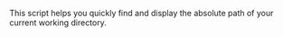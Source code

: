 This script helps you quickly find and display the absolute path of your current working directory. 
